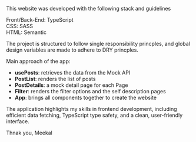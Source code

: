 This website was developed with the following stack and guidelines

Front/Back-End: TypeScript <br>
CSS: SASS <br>
HTML: Semantic <br>

The project is structured to follow single responsibility princples, and global design variables are made to adhere to DRY princples.

Main approach of the app:

- <b>usePosts</b>: retrieves the data from the Mock API
- <b>PostList</b>: renders the list of posts
- <b>PostDetails</b>: a mock detail page for each Page
- <b>Filter</b>: renders the filter options and the self description pages
- <b>App</b>: brings all components together to create the website

The application highlights my skills in frontend development, including efficient data fetching, TypeScript type safety, and a clean, user-friendly interface.

Thnak you,
Meekal
